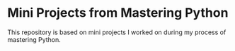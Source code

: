 # Mini Projects from Mastering Python
This repository is based on mini projects I worked on during my process of mastering Python.
